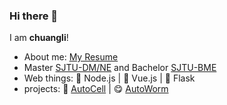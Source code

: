 ### Hi there 👋

<!--
**chuangli1/chuangli1** is a ✨ _special_ ✨ repository because its `README.md` (this file) appears on your GitHub profile.

Here are some ideas to get you started:

- 🔭 I’m currently working on ...
- 🌱 I’m currently learning ...
- 👯 I’m looking to collaborate on ...
- 🤔 I’m looking for help with ...
- 💬 Ask me about ...
- 📫 How to reach me: ...
- 😄 Pronouns: ...
- ⚡ Fun fact: ...
-->
I am __chuangli__!
* About me: [My Resume](https://chuangli1.github.io)
* Master [SJTU-DM/NE](http://dmne.sjtu.edu.cn/) and Bachelor [SJTU-BME](http://bme.sjtu.edu.cn/)
* Web things: 🌱 Node.js | :eyes: Vue.js | :construction_worker: Flask
* projects: :baby: [AutoCell](https://github.com/chuangli1/AutoCell) | :yum: [AutoWorm](https://github.com/chuangli1/AutoWorm)
